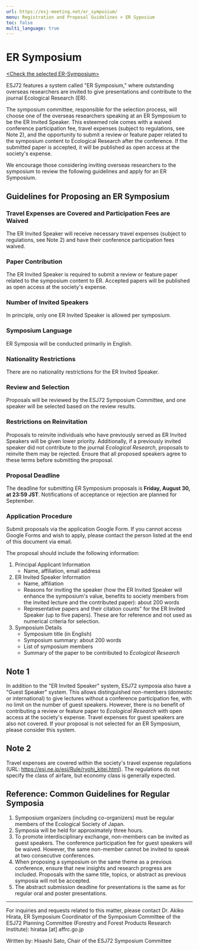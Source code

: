 ```yaml
---
url: https://esj-meeting.net/er_symposium/
menu: Registration and Proposal Guidelines > ER Syposium
toc: false
multi_language: true
---
```


# ER Symposium

[\<Check the selected ER-Symposium\>](schedule_session#er-symposia)

ESJ72 features a system called "ER Symposium," where outstanding overseas researchers are invited to give presentations and contribute to the journal Ecological Research (ER).

The symposium committee, responsible for the selection process, will choose one of the overseas researchers speaking at an ER Symposium to be the ER Invited Speaker. This esteemed role comes with a waived conference participation fee, travel expenses (subject to regulations, see Note 2), and the opportunity to submit a review or feature paper related to the symposium content to Ecological Research after the conference. If the submitted paper is accepted, it will be published as open access at the society's expense.

We encourage those considering inviting overseas researchers to the symposium to review the following guidelines and apply for an ER Symposium.

## Guidelines for Proposing an ER Symposium

### Travel Expenses are Covered and Participation Fees are Waived

The ER Invited Speaker will receive necessary travel expenses (subject to regulations, see Note 2) and have their conference participation fees waived.

### Paper Contribution

The ER Invited Speaker is required to submit a review or feature paper related to the symposium content to ER. Accepted papers will be published as open access at the society's expense.

### Number of Invited Speakers

In principle, only one ER Invited Speaker is allowed per symposium.

### Symposium Language

ER Symposia will be conducted primarily in English.

### Nationality Restrictions

There are no nationality restrictions for the ER Invited Speaker.

### Review and Selection

Proposals will be reviewed by the ESJ72 Symposium Committee, and one speaker will be selected based on the review results.

### Restrictions on Reinvitation

Proposals to reinvite individuals who have previously served as ER Invited Speakers will be given lower priority. Additionally, if a previously invited speaker did not contribute to the journal *Ecological Research*, proposals to reinvite them may be rejected. Ensure that all proposed speakers agree to these terms before submitting the proposal.

### Proposal Deadline

The deadline for submitting ER Symposium proposals is **Friday, August 30, at 23:59 JST**. Notifications of acceptance or rejection are planned for September.

### Application Procedure

Submit proposals via the application Google Form. If you cannot access Google Forms and wish to apply, please contact the person listed at the end of this document via email.

The proposal should include the following information:
1. Principal Applicant Information
    - Name, affiliation, email address
2. ER Invited Speaker Information
    - Name, affiliation
    - Reasons for inviting the speaker (how the ER Invited Speaker will enhance the symposium's value, benefits to society members from the invited lecture and the contributed paper): about 200 words
    - Representative papers and their citation counts" for the ER Invited Speaker (up to five papers). These are for reference and not used as numerical criteria for selection.
3. Symposium Details
    - Symposium title (in English)
    - Symposium summary: about 200 words
    - List of symposium members
    - Summary of the paper to be contributed to *Ecological Research*

## Note 1

In addition to the "ER Invited Speaker" system, ESJ72 symposia also have a "Guest Speaker" system. This allows distinguished non-members (domestic or international) to give lectures without a conference participation fee, with no limit on the number of guest speakers. However, there is no benefit of contributing a review or feature paper to *Ecological Research* with open access at the society's expense. Travel expenses for guest speakers are also not covered. If your proposal is not selected for an ER Symposium, please consider this system.

## Note 2

Travel expenses are covered within the society's travel expense regulations (URL: https://esj.ne.jp/esj/Rule/ryohi_kitei.html). The regulations do not specify the class of airfare, but economy class is generally expected.

## Reference: Common Guidelines for Regular Symposia

1. Symposium organizers (including co-organizers) must be regular members of the Ecological Society of Japan.
2. Symposia will be held for approximately three hours.
3. To promote interdisciplinary exchange, non-members can be invited as guest speakers. The conference participation fee for guest speakers will be waived. However, the same non-member cannot be invited to speak at two consecutive conferences.
4. When proposing a symposium on the same theme as a previous conference, ensure that new insights and research progress are included. Proposals with the same title, topics, or abstract as previous symposia will not be accepted.
5. The abstract submission deadline for presentations is the same as for regular oral and poster presentations.

***
For inquiries and requests related to this matter, please contact Dr. Akiko Hirata, ER Symposium Coordinator of the Symposium Committee of the ESJ72 Planning Committee (Forestry and Forest Products Research Institute): hirataa [at] affrc.go.jp

Written by: Hisashi Sato, Chair of the ESJ72 Symposium Committee